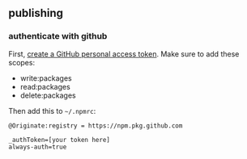 ## publishing

### authenticate with github

First, [create a GitHub personal access token](https://github.com/settings/tokens/new). Make sure to add these scopes:

- write:packages
- read:packages
- delete:packages

Then add this to `~/.npmrc`:

```
@Originate:registry = https://npm.pkg.github.com

_authToken=[your token here]
always-auth=true
```
